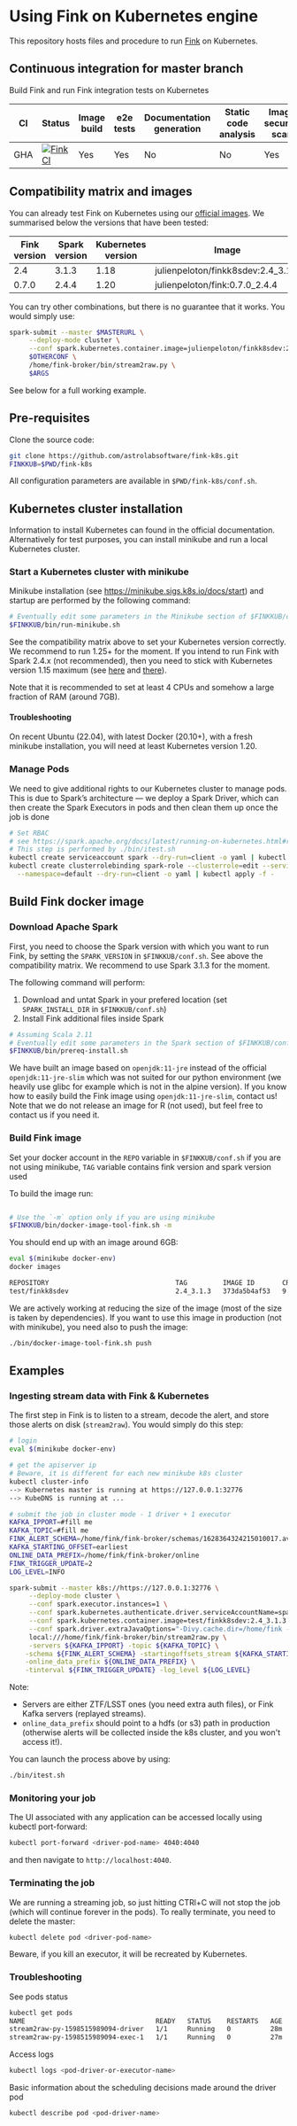 # Using Fink on Kubernetes engine

This repository hosts files and procedure to run [Fink](https://github.com/astrolabsoftware/fink-broker) on Kubernetes.

## Continuous integration for master branch

Build Fink and run Fink integration tests on Kubernetes

| CI       | Status                                                                                                                                                           | Image build  | e2e tests | Documentation generation        | Static code analysis  | Image security scan |
|----------|------------------------------------------------------------------------------------------------------------------------------------------------------------------|--------------|-----------|---------------------------------|-----------------------|---------------------|
| GHA      | [![Fink CI](https://github.com/astrolabsoftware/fink-k8s/workflows/CI/badge.svg?branch=master)](https://github.com/astrolabsoftware/fink-k8s/actions?query=workflow%3A"CI") | Yes          | Yes        | No | No                   | Yes                 |


## Compatibility matrix and images

You can already test Fink on Kubernetes using our [official images](https://hub.docker.com/r/julienpeloton/fink/tags). We summarised below the versions that have been tested:

| Fink version | Spark version | Kubernetes version| Image       | Status      |
|--------------|---------------|-------------------|-------------|-------------|
| 2.4          | 3.1.3         | 1.18              | julienpeloton/finkk8sdev:2.4_3.1.3 | production  |
| 0.7.0        | 2.4.4         | 1.20              | julienpeloton/fink:0.7.0_2.4.4 | deprecated  |

You can try other combinations, but there is no guarantee that it works. You would simply use:

```bash
spark-submit --master $MASTERURL \
     --deploy-mode cluster \
     --conf spark.kubernetes.container.image=julienpeloton/finkk8sdev:2.4_3.1.3 \
     $OTHERCONF \
     /home/fink-broker/bin/stream2raw.py \
     $ARGS
```

See below for a full working example.

## Pre-requisites

Clone the source code:

```bash
git clone https://github.com/astrolabsoftware/fink-k8s.git
FINKKUB=$PWD/fink-k8s
```

All configuration parameters are available in `$PWD/fink-k8s/conf.sh`.

## Kubernetes cluster installation

Information to install Kubernetes can found in the official documentation. Alternatively for test purposes, you can install minikube and run a local Kubernetes cluster.

### Start a Kubernetes cluster with minikube

Minikube installation (see https://minikube.sigs.k8s.io/docs/start) and startup are performed by the following command:

```bash
# Eventually edit some parameters in the Minikube section of $FINKKUB/conf.sh
$FINKKUB/bin/run-minikube.sh
```

See the compatibility matrix above to set your Kubernetes version correctly. We recommend to run 1.25+ for the moment. If you intend to run Fink with Spark 2.4.x (not recommended), then you need to stick with Kubernetes version 1.15 maximum (see [here](https://issues.apache.org/jira/browse/SPARK-31786) and [there](https://github.com/apache/spark/pull/28625)).

Note that it is recommended to set at least 4 CPUs and somehow a large fraction of RAM (around 7GB).

#### Troubleshooting

On recent Ubuntu (22.04), with latest Docker (20.10+), with a fresh minikube installation, you will need at least Kubernetes version 1.20.

### Manage Pods

We need to give additional rights to our Kubernetes cluster to manage pods. This is due to Spark’s architecture — we deploy a Spark Driver, which can then create the Spark Executors in pods and then clean them up once the job is done

```bash
# Set RBAC
# see https://spark.apache.org/docs/latest/running-on-kubernetes.html#rbac
# This step is performed by ./bin/itest.sh
kubectl create serviceaccount spark --dry-run=client -o yaml | kubectl apply -f -
kubectl create clusterrolebinding spark-role --clusterrole=edit --serviceaccount=default:spark \
  --namespace=default --dry-run=client -o yaml | kubectl apply -f -
```

## Build Fink docker image

### Download Apache Spark

First, you need to choose the Spark version with which you want to run Fink, by setting the `SPARK_VERSION` in `$FINKKUB/conf.sh`. See above the compatibility matrix. We recommend to use Spark 3.1.3 for the moment.

The following command will perform:
1. Download and untat Spark in your prefered location (set `SPARK_INSTALL_DIR` in `$FINKKUB/conf.sh`)
2. Install Fink additional files inside Spark

```bash
# Assuming Scala 2.11
# Eventually edit some parameters in the Spark section of $FINKKUB/conf.sh
$FINKKUB/bin/prereq-install.sh
```

We have built an image based on `openjdk:11-jre` instead of the official `openjdk:11-jre-slim` which was not suited for our python environment (we heavily use glibc for example which is not in the alpine version). If you know how to easily build the Fink image using `openjdk:11-jre-slim`, contact us! Note that we do not release an image for R (not used), but feel free to contact us if you need it.

### Build Fink image

Set your docker account in the `REPO` variable in `$FINKKUB/conf.sh` if you are not using minikube, `TAG` variable contains fink version and spark version used

To build the image run:

```bash

# Use the `-m` option only if you are using minikube
$FINKKUB/bin/docker-image-tool-fink.sh -m
```

You should end up with an image around 6GB:

```bash
eval $(minikube docker-env)
docker images

REPOSITORY                                TAG         IMAGE ID       CREATED             SIZE
test/finkk8sdev                           2.4_3.1.3   373da5b4af53   9 minutes ago       5.99GB
```

We are actively working at reducing the size of the image (most of the size is taken by dependencies). If you want to use this image in production (not with minikube), you need also to push the image:

```bash
./bin/docker-image-tool-fink.sh push
```

## Examples

### Ingesting stream data with Fink & Kubernetes

The first step in Fink is to listen to a stream, decode the alert, and store those alerts on disk (`stream2raw`). You would simply do this step:

```bash
# login
eval $(minikube docker-env)

# get the apiserver ip
# Beware, it is different for each new minikube k8s cluster
kubectl cluster-info
--> Kubernetes master is running at https://127.0.0.1:32776
--> KubeDNS is running at ...

# submit the job in cluster mode - 1 driver + 1 executor
KAFKA_IPPORT=#fill me
KAFKA_TOPIC=#fill me
FINK_ALERT_SCHEMA=/home/fink/fink-broker/schemas/1628364324215010017.avro
KAFKA_STARTING_OFFSET=earliest
ONLINE_DATA_PREFIX=/home/fink/fink-broker/online
FINK_TRIGGER_UPDATE=2
LOG_LEVEL=INFO

spark-submit --master k8s://https://127.0.0.1:32776 \
     --deploy-mode cluster \
     --conf spark.executor.instances=1 \
     --conf spark.kubernetes.authenticate.driver.serviceAccountName=spark \
     --conf spark.kubernetes.container.image=test/finkk8sdev:2.4_3.1.3 \
     --conf spark.driver.extraJavaOptions="-Divy.cache.dir=/home/fink -Divy.home=/home/fink" \
     local:///home/fink/fink-broker/bin/stream2raw.py \
     -servers ${KAFKA_IPPORT} -topic ${KAFKA_TOPIC} \
    -schema ${FINK_ALERT_SCHEMA} -startingoffsets_stream ${KAFKA_STARTING_OFFSET} \
    -online_data_prefix ${ONLINE_DATA_PREFIX} \
    -tinterval ${FINK_TRIGGER_UPDATE} -log_level ${LOG_LEVEL}
```

Note:

- Servers are either ZTF/LSST ones (you need extra auth files), or Fink Kafka servers (replayed streams).
- `online_data_prefix` should point to a hdfs (or s3) path in production (otherwise alerts will be collected inside the k8s cluster, and you won't access it!).


You can launch the process above by using:
```bash
./bin/itest.sh
```


### Monitoring your job

The UI associated with any application can be accessed locally using kubectl port-forward:

```bash
kubectl port-forward <driver-pod-name> 4040:4040
```

and then navigate to `http://localhost:4040`.

### Terminating the job

We are running a streaming job, so just hitting CTRl+C will not stop the job (which will continue forever in the pods). To really terminate, you need to delete the master:

```bash
kubectl delete pod <driver-pod-name>
```

Beware, if you kill an executor, it will be recreated by Kubernetes.

### Troubleshooting

See pods status

```bash
kubectl get pods
NAME                                 READY   STATUS    RESTARTS   AGE
stream2raw-py-1598515989094-driver   1/1     Running   0          28m
stream2raw-py-1598515989094-exec-1   1/1     Running   0          27m
```

Access logs

```bash
kubectl logs <pod-driver-or-executor-name>
```

Basic information about the scheduling decisions made around the driver pod

```bash
kubectl describe pod <pod-driver-name>
```